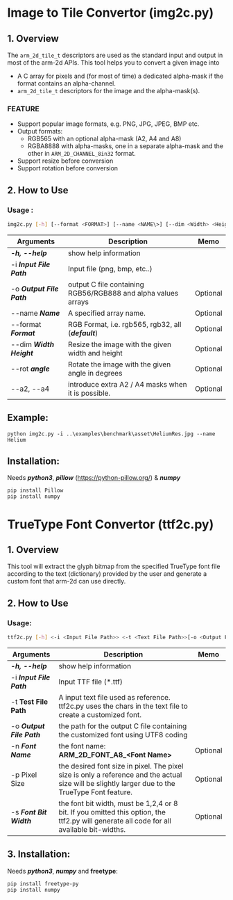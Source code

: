 # Image to Tile Convertor (img2c.py)

## 1. Overview

The `arm_2d_tile_t` descriptors are used as the standard input and output in most of the arm-2d APIs. This tool helps you to convert a given image into

- A C array for pixels and (for most of time) a dedicated alpha-mask if the format contains an alpha-channel.
- `arm_2d_tile_t` descriptors for the image and the alpha-mask(s).



### FEATURE

- Support popular image formats, e.g. PNG, JPG, JPEG, BMP etc.
- Output formats:
  - RGB565 with an optional alpha-mask (A2, A4 and A8)
  - RGBA8888 with alpha-masks, one in a separate alpha-mask and the other in `ARM_2D_CHANNEL_8in32` format.
- Support resize before conversion
- Support rotation before conversion



## 2. How to Use

### Usage :

```sh
img2c.py [-h] [--format <FORMAT>] [--name <NAME\>] [--dim <Width> <Height>] [--rot <ANGLE>] <-i <Input File Path>> [-o <Output file Path>]
```



| Arguments                 | Description                                                  | Memo     |
| ------------------------- | ------------------------------------------------------------ | -------- |
| ***-h, --help***          | show help information                                        |          |
| -i ***Input File Path***  | Input file (png, bmp, etc..)                                 |          |
| -o ***Output File Path*** | output C file containing RGB56/RGB888 and alpha values arrays | Optional |
| --name ***Name***         | A specified array name.                                      | Optional |
| --format ***Format***     | RGB Format, i.e. rgb565, rgb32, all (***default***)          | Optional |
| --dim ***Width Height***  | Resize the image with the given width and height             | Optional |
| --rot ***angle***         | Rotate the image with the given angle in degrees             | Optional |
| --a2, --a4                | introduce extra A2 / A4 masks when it is possible.           | Optional |


## Example:

```
python img2c.py -i ..\examples\benchmark\asset\HeliumRes.jpg --name Helium
```



## Installation:

Needs ***python3***, ***pillow*** (https://python-pillow.org/) & ***numpy***

```
pip install Pillow
pip install numpy
```





# TrueType Font Convertor (ttf2c.py)

## 1. Overview

This tool will extract the glyph bitmap from the specified TrueType font file according to the text (dictionary) provided by the user and generate a custom font that arm-2d can use directly.



## 2. How to Use

### Usage:

```sh
ttf2c.py [-h] <-i <Input File Path>> <-t <Text File Path>>[-o <Output File Path>] [-n <Font Name>] [-s <Font Bit Width>]
```



| Arguments                 | Description                                                  | Memo     |
| ------------------------- | ------------------------------------------------------------ | -------- |
| ***-h, --help***          | show help information                                        |          |
| -i ***Input File Path***  | Input TTF file (*.ttf)                                       |          |
| -t **Test File Path**     | A input text file used as reference. ttf2c.py uses the chars in the text file to create a customized font. |          |
| -o ***Output File Path*** | the path for the output C file containing the customized font using UTF8 coding |          |
| -n ***Font Name***        | the font name: **ARM_2D_FONT_A8_\<Font Name\>**              | Optional |
| -p Pixel Size             | the desired font size in pixel. The pixel size is only a reference and the actual size will be slightly larger due to the TrueType Font feature. | Optional |
| -s ***Font Bit Width***   | the font bit width, must be 1,2,4 or 8 bit. If you omitted this option, the ttf2.py will generate all code for all available bit-widths. | Optional |


## 3. Installation:

Needs ***python3***, ***numpy*** and **freetype**:

```
pip install freetype-py
pip install numpy
```



